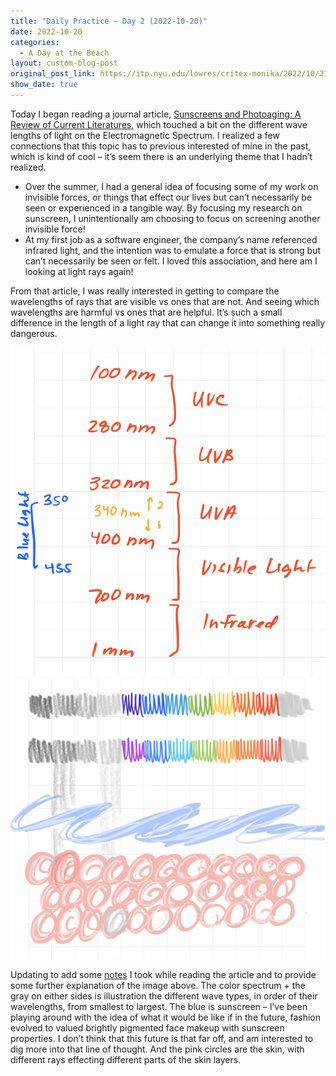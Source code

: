 ```yaml
---
title: "Daily Practice – Day 2 (2022-10-20)"
date: 2022-10-20
categories:
  - A Day at the Beach
layout: custom-blog-post
original_post_link: https://itp.nyu.edu/lowres/critex-monika/2022/10/21/daily-practice-day-2-2/
show_date: true
---
```


Today I began reading a journal article, [Sunscreens and Photoaging: A Review of Current Literatures](https://link.springer.com/article/10.1007/s40257-021-00632-5), which touched a bit on the different wave lengths of light on the Electromagnetic Spectrum. I realized a few connections that this topic has to previous interested of mine in the past, which is kind of cool – it’s seem there is an underlying theme that I hadn’t realized.

- Over the summer, I had a general idea of focusing some of my work on invisible forces, or things that effect our lives but can’t necessarily be seen or experienced in a tangible way. By focusing my research on sunscreen, I unintentionally am choosing to focus on screening another invisible force!
- At my first job as a software engineer, the company’s name referenced infrared light, and the intention was to emulate a force that is strong but can’t necessarily be seen or felt. I loved this association, and here am I looking at light rays again!


From that article, I was really interested in getting to compare the wavelengths of rays that are visible vs ones that are not. And seeing which wavelengths are harmful vs ones that are helpful. It’s such a small difference in the length of a light ray that can change it into something really dangerous.

<img src="/assets/blog-post-assets/daily-practice-2-1.png">
<img src="/assets/blog-post-assets/daily-practice-2-2.png">

Updating to add some [notes](https://www.figma.com/file/V7SJWS0cVWiBcIhvkhuP29/Daily-Practice-2?node-id=0%3A1) I took while reading the article and to provide some further explanation of the image above. The color spectrum + the gray on either sides is illustration the different wave types, in order of their wavelengths, from smallest to largest. The blue is sunscreen – I’ve been playing around with the idea of what it would be like if in the future, fashion evolved to valued brightly pigmented face makeup with sunscreen properties. I don’t think that this future is that far off, and am interested to dig more into that line of thought. And the pink circles are the skin, with different rays effecting different parts of the skin layers.
